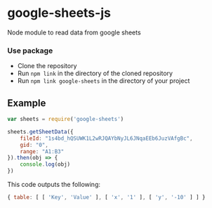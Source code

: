 # google-sheets-js
 Node module to read data from google sheets

### Use package
- Clone the repository
- Run `npm link` in the directory of the cloned repository
- Run `npm link google-sheets` in the directory of your project

## Example

```js
var sheets = require('google-sheets')

sheets.getSheetData({
    fileId: "1s4bd_hQSUWK1L2wRJQAYbNyJL6JNqaEEb6JuzVAfgBc",
    gid: "0",
    range: "A1:B3"
}).then(obj => {
    console.log(obj)
})
```
This code outputs the following:
```js
{ table: [ [ 'Key', 'Value' ], [ 'x', '1' ], [ 'y', '-10' ] ] }
```